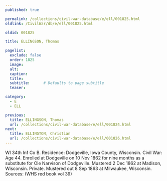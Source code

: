 ```yaml
---
published: true

permalink: /collections/civil-war-database/e/ell/001825.html
oldlink: /CivilWar/db/e/ell/001825.html

oldid: 001825

title: ELLINGSON, Thomas

pagelist:
  exclude: false
  order: 1825
  image: 
  alt:
  caption:
  title:
  subtitle:      # Defaults to page subtitle
  teaser:

category: 
  - E 
  - ELL

previous:
  title: ELLINGSON, Thomas
  url: /collections/civil-war-database/e/ell/001824.html  
next:
  title: ELLINGTON, Christian
  url: /collections/civil-war-database/e/ell/001826.html   
---
```

WI 34th Inf Co B. Residence: Dodgeville, Iowa County, Wisconsin. Civil War: Age 44. Enrolled at Dodgeville on 10 Nov 1862 for nine months as a substitute for Ole Narvison of Dodgeville. Mustered 2 Dec 1862 at Madison, Wisconsin. Private. Mustered out 8 Sep 1863 at Milwaukee, Wisconsin. Sources: (WHS red book vol 39)